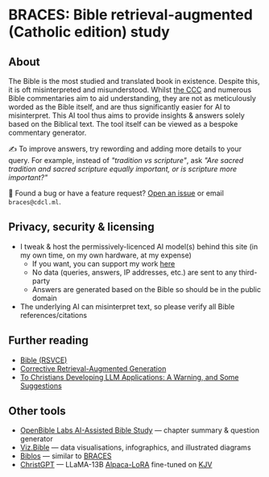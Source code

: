 # BRACES: Bible retrieval-augmented (Catholic edition) study

## About

The Bible is the most studied and translated book in existence. Despite this, it is oft misinterpreted and misunderstood.
Whilst [the CCC](https://www.vatican.va/archive/ccc/index.htm?utm_source=braces.cdcl.ml) and numerous Bible commentaries aim to aid understanding, they are not as meticulously worded as the Bible itself, and are thus significantly easier for AI to misinterpret.
This AI tool thus aims to provide insights & answers solely based on the Biblical text. The tool itself can be viewed as a bespoke commentary generator.

:writing_hand: To improve answers, try rewording and adding more details to your query. For example, instead of *"tradition vs scripture"*, ask *"Are sacred tradition and sacred scripture equally important, or is scripture more important?"*

:bug: Found a bug or have a feature request? [Open an issue](https://github.com/casperdcl/braces/issues) or email `braces@cdcl.ml`.

## Privacy, security & licensing

- I tweak & host the permissively-licenced AI model(s) behind this site (in my own time, on my own hardware, at my expense)
  + If you want, you can support my work [here](https://cdcl.ml/sponsor)
  + No data (queries, answers, IP addresses, etc.) are sent to any third-party
  + Answers are generated based on the Bible so should be in the public domain
- The underlying AI can misinterpret text, so please verify all Bible references/citations

## Further reading

- [Bible (RSVCE)](https://www.biblegateway.com/passage/?search=Genesis%201&version=RSVCE&utm_source=braces.cdcl.ml)
- [Corrective Retrieval-Augmented Generation](https://arxiv.org/pdf/2401.15884.pdf?utm_source=braces.cdcl.ml)
- [To Christians Developing LLM Applications: A Warning, and Some Suggestions](https://aiandfaith.org/to-christians-developing-llm-applications-a-warning-and-some-suggestions?utm_source=braces.cdcl.ml)

## Other tools

- [OpenBible Labs AI-Assisted Bible Study](https://www.openbible.info/labs/ai-bible-study?utm_source=braces.cdcl.ml) — chapter summary & question generator
- [Viz.Bible](https://viz.bible?utm_source=braces.cdcl.ml) — data visualisations, infographics, and illustrated diagrams
- [Biblos](https://github.com/dssjon/biblos) — similar to [BRACES](https://braces.cdcl.ml)
- [ChristGPT](https://github.com/ortegaalfredo/ChristGPT) — LLaMA-13B [Alpaca-LoRA](https://github.com/tloen/alpaca-lora) fine-tuned on [KJV](https://www.biblegateway.com/passage/?search=Genesis%201&version=KJV&utm_source=braces.cdcl.ml)

